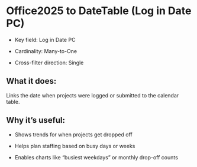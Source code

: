 # Office2025 to DateTable (Log in Date PC)
- Key field: Log in Date PC

- Cardinality: Many-to-One

- Cross-filter direction: Single

## What it does:
Links the date when projects were logged or submitted to the calendar table.

## Why it’s useful:

- Shows trends for when projects get dropped off

- Helps plan staffing based on busy days or weeks

- Enables charts like “busiest weekdays” or monthly drop-off counts
